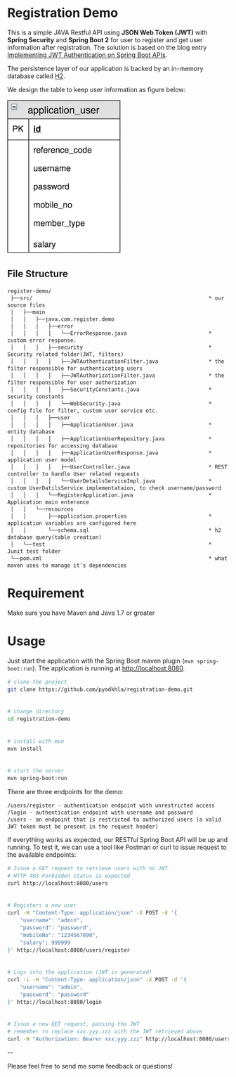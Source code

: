 # Registration Demo
This is a simple JAVA Restful API using **JSON Web Token (JWT)** with **Spring Security** and **Spring Boot 2** for user 
to register and get user information after registration. The solution is based on the blog entry 
[Implementing JWT Authentication on Spring Boot APIs](https://auth0.com/blog/implementing-jwt-authentication-on-spring-boot/).

The persistence layer of our application is backed by an in-memory database called [H2](http://www.h2database.com/).

We design the table to keep user information as figure below:

![Screenshot Application User Table](application_user_table.png?raw=true "Screenshot Application User Table")

## File Structure
```
register-demo/
 ├──src/                                                        * our source files
 │   ├──main
 │   │   ├──java.com.register.demo
 │   │   │   ├──error
 │   │   │   │   └──ErrorResponse.java                          * custom error response.
 │   │   │   ├──security                                        * Security related folder(JWT, filters)
 │   │   │   │   ├──JWTAuthenticationFilter.java                * the filter responsible for authenticating users
 │   │   │   │   ├──JWTAuthorizationFilter.java                 * the filter responsible for user authorization
 │   │   │   │   ├──SecurityConstants.java                      * security constants
 │   │   │   │   └──WebSecurity.java                            * config file for filter, custom user service etc.
 │   │   │   ├──user
 │   │   │   │   ├──ApplicationUser.java                        * entity database
 │   │   │   │   ├──ApplicationUserRepository.java              * repositories for accessing database
 │   │   │   │   ├──ApplicationUserResponse.java                * application user model
 │   │   │   │   ├──UserController.java                         * REST controller to handle User related requests
 │   │   │   │   └──UserDetailsServiceImpl.java                 * custom UserDatilsService implementataion, to check username/password
 │   │   │   └──RegisterApplication.java                        * Application main enterance
 │   │   └──recources
 │   │       ├──application.properties                          * application variables are configured here
 │   │       └──schema.sql                                      * h2 database query(table creation)
 │   └──test                                                    * Junit test folder
 └──pom.xml                                                     * what maven uses to manage it's dependencies
```

# Requirement
Make sure you have Maven and Java 1.7 or greater

# Usage
Just start the application with the Spring Boot maven plugin (`mvn spring-boot:run`). The application is
running at [http://localhost:8080](http://localhost:8080).

```bash
# clone the project
git clone https://github.com/pyodkhla/registration-demo.git


# change directory
cd registration-demo


# install with mvn
mvn install


# start the server
mvn spring-boot:run
```

There are three endpoints for the demo:

```
/users/register - authentication endpoint with unrestricted access
/login - authentication endpoint with username and password
/users - an endpoint that is restricted to authorized users (a valid JWT token must be present in the request header)
```

If everything works as expected, our RESTful Spring Boot API will be up and running. 
To test it, we can use a tool like Postman or curl to issue request to the available endpoints:

```bash
# Issue a GET request to retrieve users with no JWT
# HTTP 403 Forbidden status is expected
curl http://localhost:8080/users


# Registers a new user
curl -H "Content-Type: application/json" -X POST -d '{
    "username": "admin",
    "password": "password",
    "mobileNo": "1234567890",
    "salary": 999999
}' http://localhost:8080/users/register


# Logs into the application (JWT is generated)
curl -i -H "Content-Type: application/json" -X POST -d '{
    "username": "admin",
    "password": "password"
}' http://localhost:8080/login


# Issue a new GET request, passing the JWT
# remember to replace xxx.yyy.zzz with the JWT retrieved above
curl -H "Authorization: Bearer xxx.yyy.zzz" http://localhost:8080/users
```


--

Please feel free to send me some feedback or questions!